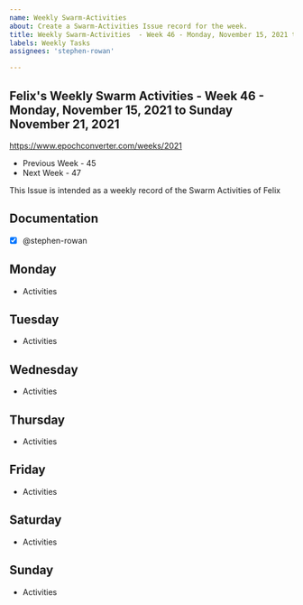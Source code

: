 ```yaml
---
name: Weekly Swarm-Activities
about: Create a Swarm-Activities Issue record for the week.
title: Weekly Swarm-Activities  - Week 46 - Monday, November 15, 2021 to Sunday November 21, 2021
labels: Weekly Tasks
assignees: 'stephen-rowan'

---
```


## Felix's Weekly Swarm Activities -  Week 46 - Monday, November 15, 2021 to Sunday November 21, 2021
https://www.epochconverter.com/weeks/2021
- Previous Week - 45
- Next Week - 47

This Issue is intended as a weekly record of the Swarm Activities of Felix

## Documentation
- [x] @stephen-rowan

## Monday
- Activities


## Tuesday
- Activities


## Wednesday
- Activities

## Thursday
- Activities


## Friday
- Activities


## Saturday
- Activities


## Sunday
- Activities
